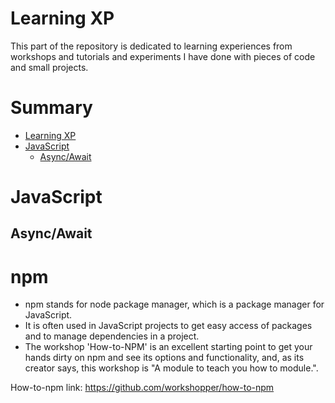 # Learning XP

This part of the repository is dedicated to learning experiences from workshops and tutorials and experiments I have done with pieces of code and small projects.

# Summary

- [Learning XP]()
- [JavaScript]()
  - [Async/Await]()

# JavaScript

## Async/Await

# npm

- npm stands for node package manager, which is a package manager for JavaScript.
- It is often used in JavaScript projects to get easy access of packages and to manage dependencies in a project.
- The workshop 'How-to-NPM' is an excellent starting point to get your hands dirty on npm and see its options and functionality, and, as its creator says, this workshop is "A module to teach you how to module.".

How-to-npm link: <https://github.com/workshopper/how-to-npm>
